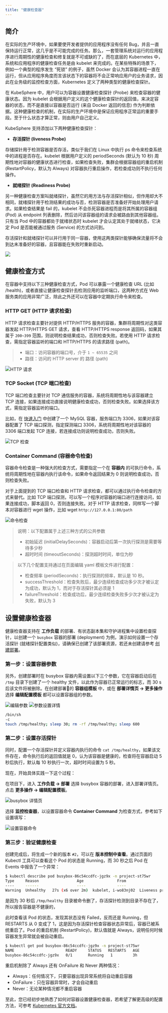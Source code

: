 ```yaml
---
title: "健康检查器"
---
```


## 简介

在实际的生产环境中，如果要使开发者提供的应用程序没有任何 Bug，并且一直保持运行正常，这几乎是不可能完成的任务。那么，一套管理系统对运行的应用程序进行周期性的健康检查和修复就是不可或缺的了，而在底层的 Kubernetes 中，系统和应用程序的健康检查任务是由 kubelet 来完成的。在某些特殊的场景下，例如一个典型的程序发生 “死锁” 的例子，虽然 Docker 会认为其容器进程一直在运行，但从应用程序角度而言该状态下的容器将不会正常响应用户的业务请求，因此在业务级的监控检查方面，Kubernetes 定义了两种类型的健康检查探针。

在 KubeSphere 中，用户可以为容器设置健康检查探针 (Probe) 来检查容器的健康状态。因为 kubelet 会根据用户定义的这个健康检查探针的返回值，来决定容器的状态，而不是直接以容器是否运行 (来自 Docker 返回的信息) 作为判断依据。这种健康检查的机制，在实际的生产环境中是保证应用程序正常运的重要手段。至于什么状态才算正常，则由用户自己定义。

KubeSphere 支持添加以下两种健康检查探针：

- **存活探针 (liveness Probe)**

存储探针用于检测容器是否存活，类似于我们在 Linux 中执行 ps 命令来检查系统中的进程是否存在。kubelet 根据用户定义的 periodSeconds (默认为 10 秒) 周期性地对容器的健康状态进行检查，如果检查失败，集群会根据容器组的重启机制 (RestartPolicy，默认为 Always) 对容器执行重启操作，若检查成功则不执行任何操作。

- **就绪探针 (Readiness Probe)**

另一种健康检查方案叫就绪探针，虽然它的用方法与存活探针相似，但作用却大不相同，就绪探针用于检测结果的成功与否，检测容器是否准备好开始处理用户请求。如果检查结果是 fail 的，kubelet 不会杀死容器进程而是将其所属的容器组 (Pod) 从 endpoint 列表删除，然后访问该容器组的请求会被路由到其他容器组。只有当 Pod 中的容器都处于就绪状态时 kubelet 才会认定其处于就绪状态，它决定 Pod 是否能被通过服务 (Service) 的方式访问到。

存活探针和就绪探针可以并行用于同一容器，使用这两类探针能够确保流量将不会到达未准备好的容器，且容器能在失败时重新启动。

![](/health-check-details.png)


## 健康检查方式

在容器中支持以下三种健康检查方式，Pod 可以暴露一个健康检查 URL (比如 /health)，或者直接让健康检查探针去检测应用的监听端口，这两种方式在 Web 服务类的应用非常广泛，除此之外还可以在容器中定期执行命令来检查。

### HTTP GET (HTTP 请求检查)

HTTP 请求检查主要针对提供 HTTP/HTTPS 服务的容器，集群将周期性对这类容器发起 HTTP/HTTPS GET 请求，查看 HTTP/HTTPS response 返回码，如果其属于 `200~399` 范围，则说明检查结果成功，否则检查失败。若使用 HTTP 请求检查，需指定容器监听的端口和 HTTP/HTTPS 的请求路径 (path)。

> - 端口：访问容器的端口号，介于 `1 ~ 65535` 之间
> - 路径：访问的 HTTP server 的 路径 (path)


![HTTP 请求](/probe-http.png)

### TCP Socket (TCP 端口检查)

TCP 端口检查主要针对 TCP 通信服务的容器，系统将周期性地与该容器建立 TCP 连接，如果连接成功直接说明健康检查成功，否则检查失败。如果选择该方式，需指定容器监听的端口。

比如，在 [快速入门](../../quick-start/mysql-deployment) 中创建了一个 MySQL 容器，服务端口为 3306，如果对该容器配置了 TCP 端口探测，指定探测端口 3306，系统将周期性地对该容器的 3306 端口发起 TCP 连接，若连接成功则说明检查成功，否则失败。

![TCP 检查](/probe-TCP-check.png)

### Container Command (容器命令检查)

容器命令检查是一种强大的检查方式，需要指定一个在 **容器内** 的可执行命令，系统将周期性地在容器内执行该命令，如果命令返回结果为 0 则说明检查成功，否则检查失败。

对于上面提到的 TCP 端口检查和 HTTP 请求检查，都可以通过执行命令检查的方式来替代。比如 TCP 端口探测，可以写一个程序对容器的端口进行连接访问，如果连接成功，脚本返回 0，否则连接失败。对于 HTTP 请求检查，同样写一个脚本对容器进行 wget 操作，比如 wget `http://127.0.0.1:80/path`

![命令检查](/probe-command-check.png)


> 说明：以下配置属于上述三种方式的公共参数
>
> - 初始延迟 (initialDelaySeconds)：容器启动后第一次执行探测是需要等待多少秒
> - 超时时间 (timeoutSeconds)：探测超时时间，单位为秒

> 以下几个配置支持通过在页面编辑 yaml 模板文件进行配置：
>
> - 检查频率 (periodSeconds)：执行探测的频率，默认是 10 秒。
> - successThreshold：检查失败后，最少连续检查成功多少次才被认定为成功，默认为 1，而对于存活探针其必须是 1
> - failureThreshold：检查成功后，最少连续检查失败多少次才被认定为失败，默认为 3


## 设置健康检查器

健康检查器支持在 **工作负载** 的部署、有状态副本集和守护进程集中设置检查探针，以创建一个 `busybox` 容器的部署 (deployment) 为例，演示如何设置一个存活探针 (就绪探针配置类似)，请确保已创建了该部署资源，若还未创建请参考 [创建部署](../../workload/deployments)。

### 第一步：设置容器参数

另外，创建部署时在 busybox 容器内需设置以下三个参数，它在容器启动后在 `/tmp` 目录下创建了一个 healthy 文件，以此作为容器已正常运行的标志，而 30 s 后该文件将被删除。在创建部署的 **容器组模板** 中，或在 **部署详情页 → 更多操作** 选择 **编辑配置模板** 都可以设置容器组的参数。

![编辑参数](/edit-arguments.png)
![参数设置详情](/pod-arguments.png)

```bash
/bin/sh
-c
touch /tmp/healthy; sleep 30; rm -rf /tmp/healthy; sleep 600
```
### 第二步：设置存活探针

同时，配置一个存活探针并定义容器内执行的命令 `cat /tmp/healthy`，如果该文件存在，命令执行后的返回值就是 0，认为该容器是健康的，检查将在容器启动 5 秒后执行，默认每 10 秒执行一次，超时时间设置为 5 秒。

现在，开始具体实践一下这个过程：

在项目下，进入 **工作负载 → 部署** 选择 busybox 容器的部署，进入部署详情页。点击 **更多操作 → 编辑配置模板**。

![busybox 详情页](/busybox-page.png)

选择 **监控检查器**，以设置容器命令 **Container Command** 为检查方式，参考如下设置填写：

![设置容器命令](/container-command-setting.png)

### 第三步：验证健康检查

创建完成后，将生成一个新的版本 `#2`，可以在 **版本控制中查看**。通过页面的 Kubectl 工具可以查看这个 Pod 的状态是 Running，而 30 秒之后 Pod 在 Events 中报告了一个异常：

```bash
$ kubectl describe pod busybox-86c54ccdfc-jgz9x -n project-st75wr
Type     Reason                 Age               From                 Message
----     ------                 ----              ----                 -------
Warning  Unhealthy   27s (x6 over 2m)  kubelet, i-wo83nj02  Liveness probe failed: cat: can't open '/tmp/healthy': No such file or directory
```
是因为 30 秒后 `/tmp/healthy` 目录被命令删了，存活探针检测到目录不存在了，所以报告容器是不健康的，

此时查看该 Pod 的状态，发现其状态没有 Failed，反而还是 Running，但 RESTARTS 从 0 变成了 1，这是因为存活探针检查容器状态异常后，容器已被系统重启了。Pod 的重启机制 (RestartPolicy)，默认值就是 Always，说明任何时候容器发生异常就会被自动重启。

```bash
$ kubectl get pod busybox-86c54ccdfc-jgz9x -n project-st75wr
NAME                       READY     STATUS   RESTARTS   AGE
busybox-86c54ccdfc-jgz9x   0/1       Running   1         3h
```

重启机制除了 Always 还有 OnFailure 和 Never 两种情况：

- Always：任何情况下，只要容器出现异常系统将自动重启容器
- OnFailure：只在容器异常时，才会自动重启
- Never：无论某种情况都不重启容器

至此，您已经初步地熟悉了如何对容器设置健康检查器，若希望了解更高级的配置方法，可参考 [Kubernetes 官方文档](https://kubernetes.io/docs/tasks/configure-pod-container/configure-liveness-readiness-probes/)。


